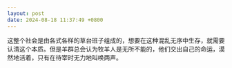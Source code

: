 ```yaml
---
layout: post
date: 2024-08-18 11:37:49 +0800
---
```


这整个社会是由各式各样的草台班子组成的，想要在这种混乱无序中生存，就需要认清这个本质。但是羊群总会认为牧羊人是无所不能的，他们交出自己的命运，漠然地活着，只有在待宰时无力地叫唤两声。
